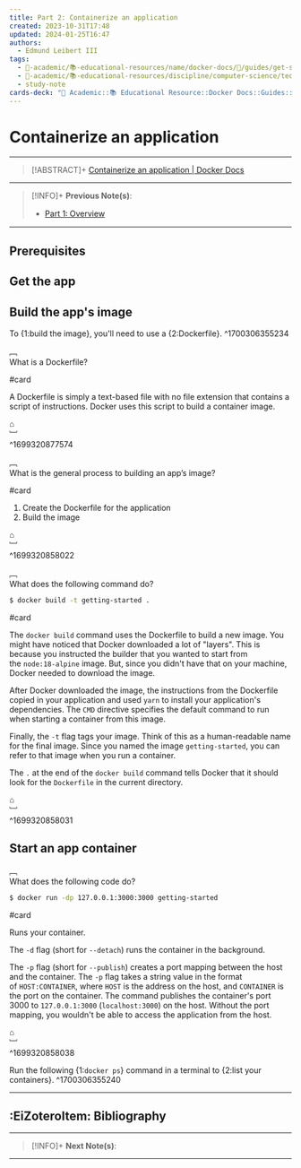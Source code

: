 ```yaml
---
title: Part 2꞉ Containerize an application
created: 2023-10-31T17:48
updated: 2024-01-25T16:47
authors:
  - Edmund Leibert III
tags:
  - 🔴-academic/📚-educational-resources/name/docker-docs/🔖/guides/get-started/part-2-containerize-an-application
  - 🔴-academic/📚-educational-resources/discipline/computer-science/technology/docker
  - study-note
cards-deck: "🔴 Academic::📚 Educational Resource::Docker Docs::Guides::Get started::Part 2: Containerize an application"
---
```


# Containerize an application

---

> [!ABSTRACT]+
> [Containerize an application | Docker Docs](https://docs.docker.com/get-started/02_our_app/)

---

> [!INFO]+ 
> **Previous Note(s)**:
> - [Part 1꞉ Overview](the-vault/src/🔴%20Academic/📚%20Educational%20Resources/Docker%20Docs/Guides/Get%20started/Part%201꞉%20Overview.md)

---

## Prerequisites

## Get the app

## Build the app's image

To {1:build the image}, you'll need to use a {2:Dockerfile}. 
^1700306355234

﹇<br>
What is a Dockerfile?

#card 

A Dockerfile is simply a text-based file with no file extension that contains a script of instructions. Docker uses this script to build a container image.

⌂
<br>﹈<br>^1699320877574

﹇<br>
What is the general process to building an app’s image?

#card 

1. Create the Dockerfile for the application
2. Build the image

⌂
<br>﹈<br>^1699320858022

﹇<br>
What does the following command do?

```bash
$ docker build -t getting-started .
```

#card 

The `docker build` command uses the Dockerfile to build a new image. You might have noticed that Docker downloaded a lot of "layers". This is because you instructed the builder that you wanted to start from the `node:18-alpine` image. But, since you didn't have that on your machine, Docker needed to download the image.

After Docker downloaded the image, the instructions from the Dockerfile copied in your application and used `yarn` to install your application's dependencies. The `CMD` directive specifies the default command to run when starting a container from this image.

Finally, the `-t` flag tags your image. Think of this as a human-readable name for the final image. Since you named the image `getting-started`, you can refer to that image when you run a container.

The `.` at the end of the `docker build` command tells Docker that it should look for the `Dockerfile` in the current directory.

⌂
<br>﹈<br>^1699320858031

## Start an app container

﹇<br>
What does the following code do?

```bash
$ docker run -dp 127.0.0.1:3000:3000 getting-started
```

#card 

Runs your container.

The `-d` flag (short for `--detach`) runs the container in the background. 

The `-p` flag (short for `--publish`) creates a port mapping between the host and the container. The `-p` flag takes a string value in the format of `HOST:CONTAINER`, where `HOST` is the address on the host, and `CONTAINER` is the port on the container. The command publishes the container's port 3000 to `127.0.0.1:3000` (`localhost:3000`) on the host. Without the port mapping, you wouldn't be able to access the application from the host.

⌂
<br>﹈<br>^1699320858038

Run the following {1:`docker ps`} command in a terminal to {2:list your containers}.
^1700306355240

---

## :EiZoteroItem: Bibliography

---

> [!INFO]+ 
> **Next Note(s)**:
> 

---
